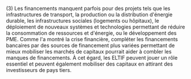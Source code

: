 (3) Les financements manquent parfois pour des projets tels que les infrastructures de transport, la production ou la distribution d'énergie durable, les infrastructures sociales (logements ou hôpitaux), le déploiement de nouveaux systèmes et technologies permettant de réduire la consommation de ressources et d'énergie, ou le développement des PME. Comme l'a montré la crise financière, compléter les financements bancaires par des sources de financement plus variées permettant de mieux mobiliser les marchés de capitaux pourrait aider à combler les manques de financements. À cet égard, les ELTIF peuvent jouer un rôle essentiel et peuvent également mobiliser des capitaux en attirant des investisseurs de pays tiers.